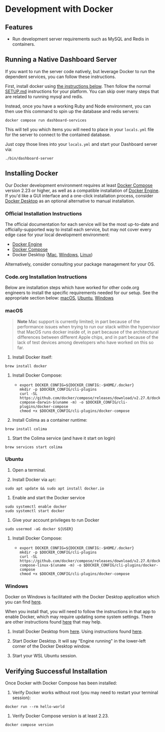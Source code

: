 # Development with Docker

## Features

* Run development server requirements such as MySQL and Redis in containers.

## Running a Native Dashboard Server

If you want to run the server code natively, but leverage Docker to run the dependent
services, you can follow these instructions.

First, install docker using [the instructions below](#installing-docker). Then follow the
normal [SETUP.md](../../SETUP.md) instructions for your platform.  You can skip over many
steps that are related to running mysql and redis.

Instead, once you have a working Ruby and Node environment, you can then use this command
to spin up the database and redis servers:

```shell
docker compose run dashboard-services
```

This will tell you which items you will need to place in your `locals.yml` file for the
server to connect to the contained database.

Just copy those lines into your `locals.yml` and start your Dashboard server via:

```shell
./bin/dashboard-server
```

## Installing Docker

Our Docker development environment requires at least [Docker
Compose](https://docs.docker.com/compose/) version 2.23 or higher, as well as a compatible
installation of [Docker Engine](https://docs.docker.com/engine/). If you'd like a GUI
interface and a one-click installation process, consider [Docker
Desktop](https://docs.docker.com/desktop/) as an optional alternative to manual
installation.

### Official Installation Instructions

The official documentation for each service will be the most up-to-date and
officially-supported way to install each service, but may not cover every edge case for
your local development environment:

- [Docker Engine](https://docs.docker.com/engine/install/)
- [Docker Compose](https://docs.docker.com/compose/install/)
- Docker Desktop ([Mac](https://docs.docker.com/desktop/setup/install/mac-install/),
  [Windows](https://docs.docker.com/desktop/setup/install/windows-install/),
  [Linux](https://docs.docker.com/desktop/setup/install/linux/))

Alternatively, consider consulting your package management for your OS.

### Code.org Installation Instructions

Below are installation steps which have worked for other code.org engineers to install the
specific requirements needed for our setup. See the appropriate section below:
[macOS](#macos), [Ubuntu](#ubuntu), [Windows](#windows)

### macOS

> **Note** Mac support is currently limited; in part because of the performance issues
> when trying to run our stack within the hypervisor that MacOS runs docker inside of, in
> part because of the architectural differences between different Apple chips, and in part
> because of the lack of test devices among developers who have worked on this so far.

1. Install Docker itself:
```shell
brew install docker
```

1. Install Docker Compose:
    - ```shell
      export DOCKER_CONFIG=${DOCKER_CONFIG:-$HOME/.docker}
      mkdir -p $DOCKER_CONFIG/cli-plugins
      curl -SL https://github.com/docker/compose/releases/download/v2.27.0/docker-compose-darwin-$(uname -m) -o $DOCKER_CONFIG/cli-plugins/docker-compose
      chmod +x $DOCKER_CONFIG/cli-plugins/docker-compose
      ```

1. Install Colima as a container runtime:
```shell
brew install colima
```

1. Start the Colima service (and have it start on login)
```shell
brew services start colima
```

### Ubuntu

1. Open a terminal.

1. Install Docker via `apt`:

```shell
sudo apt update && sudo apt install docker.io
```

1. Enable and start the Docker service
```shell
sudo systemctl enable docker
sudo systemctl start docker
```

1. Give your account privileges to run Docker
```shell
sudo usermod -aG docker ${USER}
```

1. Install Docker Compose:
    - ```shell
      export DOCKER_CONFIG=${DOCKER_CONFIG:-$HOME/.docker}
      mkdir -p $DOCKER_CONFIG/cli-plugins
      curl -SL https://github.com/docker/compose/releases/download/v2.27.0/docker-compose-linux-$(uname -m) -o $DOCKER_CONFIG/cli-plugins/docker-compose
      chmod +x $DOCKER_CONFIG/cli-plugins/docker-compose
      ```

### Windows

Docker on Windows is facilitated with the Docker Desktop application which you can find
[here](https://www.docker.com/products/docker-desktop/).

When you install that, you will need to follow the instructions in that app to enable
Docker, which may require updating some system settings. There are other instructions
found [here](https://docs.docker.com/desktop/install/windows-install/) that may help.

1. Install Docker Desktop from [here](https://www.docker.com/products/docker-desktop/).
   Using instructions found
   [here](https://docs.docker.com/desktop/install/windows-install/).

1. Start Docker Desktop. It will say "Engine running" in the lower-left corner of the
   Docker Desktop window.

1. Start your WSL Ubuntu session.

## Verifying Successful Installation

Once Docker with Docker Compose has been installed:

1. Verify Docker works without root (you may need to restart your terminal session):
```shell
docker run --rm hello-world
```

1. Verify Docker Compose version is at least 2.23.
```shell
docker compose version
```
